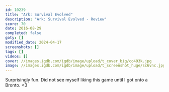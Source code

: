 ```yaml
---
id: 10239
title: "Ark: Survival Evolved"
description: "Ark: Survival Evolved - Review"
score: 70
date: 2016-08-29
completed: false
goty: []
modified_date: 2024-04-17
screenshots: []
tags: []
videos: []
cover: //images.igdb.com/igdb/image/upload/t_cover_big/co493k.jpg
image: //images.igdb.com/igdb/image/upload/t_screenshot_huge/sc6vnc.jpg
---
```

Surprisingly fun. Did not see myself liking this game until I got onto a Bronto. <3